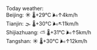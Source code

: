 Today weather:  
Beijing: ☀️   🌡️+29°C 🌬️↑4km/h  
Tianjin: 🌫  🌡️+30°C 🌬️↖11km/h  
Shijiazhuang: ⛅️  🌡️+31°C 🌬️↑5km/h  
Tangshan: ☀️   🌡️+30°C 🌬️↑12km/h  
